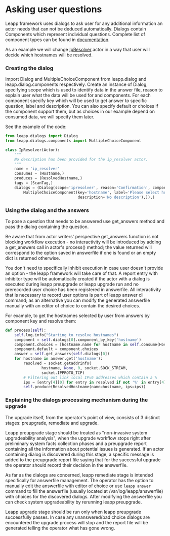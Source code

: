 # Asking user questions

Leapp framework uses dialogs to ask user for any additional information an actor needs that can not be deduced
automatically.
Dialogs contain Components which represent individual questions.
Complete list of component types can be found in
[documentation](pydoc/leapp.dialogs.html#module-leapp.dialogs.components).

As an example we will change [IpResolver](messaging.html#creating-a-message-consuming-actor) actor in a way that user
will decide which hostnames will be resolved.


### Creating the dialog

Import Dialog and MultipleChoiceComponent from leapp.dialog and leapp.dialog.components respectively.
Create an instance of Dialog, specifying scope which is used to identify data in the answer file,
reason to explain user what the data will be used for and components. For each component specify key which will be
used to get answer to specific question, label and description.
You can also specify default or choices if the component support them, but as choices in our example depend on
consumed data, we will specify them later.

See the example of the code:

```python
from leapp.dialogs import Dialog
from leapp.dialogs.components import MultipleChoiceComponent

class IpResolver(Actor):
    """
    No description has been provided for the ip_resolver actor.
    """
    name = 'ip_resolver'
    consumes = (Hostname,)
    produces = (ResolvedHostname,)
    tags = (ScanTag,)
    dialogs = (Dialog(scope='ipresolver', reason='Confirmation', components=(
        MultipleChoiceComponent(key='hostname', label='Please select hostnames to resolve',
                                description='No description'),)),)
```

### Using the dialog and the answers

To pose a question that needs to be answered use get_answers method and pass the dialog containing the question.

Be aware that from actor writers' perspective get_answers function is not blocking workflow execution - no
interactivity will be introduced by adding a get_answers call in actor's process() method; the value returned will
correspond to the option saved in answerfile if one is found or an empty dict is returned otherwise.

You don't need to specifically inhibit execution in case user doesn't provide an option - the leapp framework will
take care of that. A report entry with inhibitor type will be automatically created if the actor with a dialog is
executed during leapp preupgrade or leapp upgrade run and no prerecorded user choice has been registered in answerfile.
All interactivity that is necessary to record user options is part of leapp answer cli command; as an alternative
you can modify the generated answerfile manually with an editor of choice to contain the desired choices.

For example, to get the hostnames selected by user from answers by component key and resolve them:

```python
def process(self):
    self.log.info("Starting to resolve hostnames")
    component = self.dialogs[0].component_by_key('hostname')
    component.choices = [hostname.name for hostname in self.consume(Hostname)]
    component.default = component.choices
    answer = self.get_answers(self.dialogs[0])
    for hostname in answer.get('hostname'):
        resolved = socket.getaddrinfo(
                hostname, None, 0, socket.SOCK_STREAM,
                socket.IPPROTO_TCP)
        # Filtering out link local IPv6 addresses which contain a %
        ips = [entry[4][0] for entry in resolved if not '%' in entry[4][0]]
        self.produce(ResolvedHostname(name=hostname, ips=ips))
```

### Explaining the dialogs processing mechanism during the upgrade

The upgrade itself, from the operator's point of view, consists of 3 distinct stages: preupgrade, remediate and upgrade.

Leapp preupgrade stage should be treated as "non-invasive system upgradeability analysis", when the upgrade workflow
stops right after preliminary system facts collection phases and a preupgrade report containing all the information
about potential issues is generated. If an actor containing dialog is discovered during this stage, a specific
message is added to the preupgrade report file saying that for the successful upgrade the operator should record
their decision in the answerfile.

As far as the dialogs are concerned, leapp remediate stage is intended specifically for answerfile management. The operator has the option to manually edit
the answerfile with editor of choice or use `leapp answer` command to fill the answerfile (usually located at 
/var/log/leapp/answerfile) with choices for the discovered dialogs. After modifying the answerfile you can check
system upgradeability by rerunning leapp preupgrade.

Leapp upgrade stage should be run only when leapp preupgrade successfully passes. In case any unanswered/bad choice
dialogs are encountered the upgrade process will stop and the report file will be generated telling the operator what
has gone wrong.
